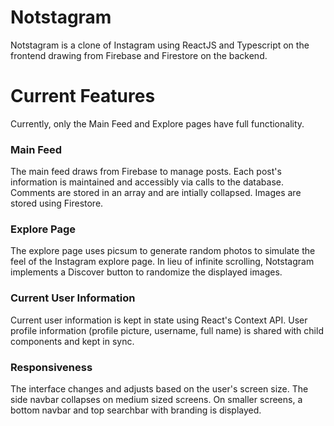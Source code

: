 # Notstagram
Notstagram is a clone of Instagram using ReactJS and Typescript on the frontend drawing from Firebase and Firestore on the backend.

# Current Features
Currently, only the Main Feed and Explore pages have full functionality.

### Main Feed
The main feed draws from Firebase to manage posts. Each post's information is maintained and accessibly via calls to the database.
Comments are stored in an array and are intially collapsed.
Images are stored using Firestore.

### Explore Page
The explore page uses picsum to generate random photos to simulate the feel of the Instagram explore page. In lieu of infinite scrolling, Notstagram implements a Discover button to randomize the displayed images.

### Current User Information
Current user information is kept in state using React's Context API. User profile information (profile picture, username, full name) is shared with child components and kept in sync.

### Responsiveness
The interface changes and adjusts based on the user's screen size. The side navbar collapses on medium sized screens. On smaller screens, a bottom navbar and top searchbar with branding is displayed.



